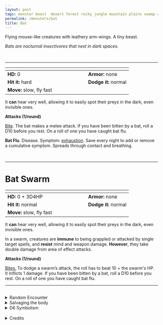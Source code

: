 ```yaml
---
layout: post
tags: monster beast  desert forest rocky jungle mountain plains swamp city underdark cursed
permalink: /monsters/bat
title: Bat
---
```


Flying mouse-like creatures with leathery arm-wings. A tiny beast.

_Bats are nocturnal insectivores that nest in dark spaces._

<br>

---

|  <span style="display: inline-block; width:250px"></span>  |  |
| -------- | --------|
| **HD:** 0 | **Armor:** none  |
| **Hit it:** hard    | **Dodge it:** normal  |
| **Move:** slow, fly fast     |   | 

It **can** hear very well, allowing it to easily spot their preys in the dark, even invisible ones.

**Attacks (1/round)**

<ins>Bite</ins>. The bat makes a melee attack. If you have been bitten by a bat, roll a D10 before you rest. On a roll of one you have caught bat flu.

<span class="alchemy">**Bat Flu**. Disease. Symptom: [exhaustion](/2020/11/10/extra-rules/#conditions). Save every night to add or remove a cumulative symptom. Spreads through contact and breathing. </span>

<br>

---

# Bat Swarm

|  <span style="display: inline-block; width:250px"></span>  |  |
| -------- | --------|
| **HD:** 0 + 3D4HP| **Armor:** none  |
| **Hit it:** normal    | **Dodge it:** normal  |
| **Move:** slow, fly fast     |   | 

It **can** hear very well, allowing it to easily spot their preys in the dark, even invisible ones.

In a swarm, creatures are **immune** to being grappled or attacked by single target spells, and **resist** mind and weapon damage. **However**, they take double damage from area of effect attacks.

**Attacks (1/round)**

<ins>Bites.</ins> To dodge a swarm’s attack, the roll has to beat 10 + the swarm's HP. It inflicts 1 damage. If you have been bitten by a bat, roll a D10 before you rest. On a roll of one you have caught bat flu.
<br>

---

<br>

<details markdown="1">
<summary>Random Encounter</summary>
1. **Monster:** 1D4 bat swarms.
1. **Lair:** A small opening leading to a dark cave. If it's the day, 1D10 swarms are sleeping. <br>    &nbsp; OR <br>    **Omen:** High pitched bat noises, very close.
1. **Spoor:** 1D10 bats flying around.
1. **Tracks:** High pitched bat noises in the night.
1. **Trace:** An object soiled by bat guano.
1. **Trace:** A single bat, sleeping.
</details>

<details markdown="1">
<summary>Salvaging the body</summary>
There is not much one can retrieve from a bat. Even though their meat is edible, there is a 10% chance that a bat carries the highly contagious bat flu.
</details>

<details markdown="1">
<summary>D6 Symbolism</summary>
In local cultures the bat is a symbol of ...

1. Dusk
1. Vampires
1. Bad Luck
1. Medicine
1. Fear
1. Sacred
</details>

<br>

<details markdown="1">
<summary>Credits</summary>
An essential staple. Adapted from [the MonsterManual (5e)](https://5e.tools/book.html#mm). I added a chance for bats to carry diseases, because this is truly the most terrifying thing bats do in real life.
</details>
